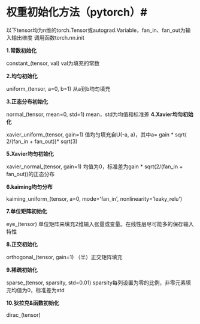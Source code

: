 # 权重初始化方法（pytorch）#

以下tensor均为n维的torch.Tensor或autograd.Variable，fan_in、fan_out为输入输出维度
调用函数torch.nn.init

**1.常数初始化**


constant_(tensor, val)
val为填充的常数

**2.均匀初始化**


uniform_(tensor, a=0, b=1)
从a到b均匀填充

**3.正态分布初始化**


normal_(tensor, mean=0, std=1)
mean，std为均值和标准差
**4.Xavier均匀初始化**


xavier_uniform_(tensor, gain=1)
值均匀填充自U(-a, a)，其中a= gain * sqrt( 2/(fan_in + fan_out))* sqrt(3)

**5.Xavier均匀初始化**


xavier_normal_(tensor, gain=1)
均值为0，标准差为gain * sqrt(2/(fan_in + fan_out))的正态分布

**6.kaiming均匀分布**


kaiming_uniform_(tensor, a=0, mode='fan_in', nonlinearity='leaky_relu')

**7.单位矩阵初始化**


eye_(tensor)
单位矩阵来填充2维输入张量或变量。在线性层尽可能多的保存输入特性

**8.正交初始化**


orthogonal_(tensor, gain=1)
（半）正交矩阵填充

**9.稀疏初始化**


sparse_(tensor, sparsity, std=0.01)
sparsity每列设置为零的比例，非零元素填充均值为0，标准差为std

**10.狄拉克&函数初始化**


dirac_(tensor)
